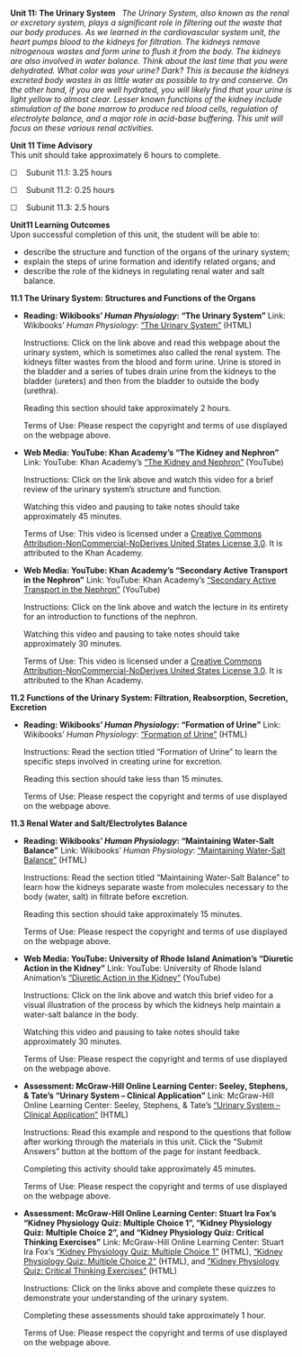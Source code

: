**Unit 11: The Urinary System** <span id="11"></span> 
*The Urinary System, also known as the renal or excretory system, plays
a significant role in filtering out the waste that our body produces. As
we learned in the cardiovascular system unit, the heart pumps blood to
the kidneys for filtration. The kidneys remove nitrogenous wastes and
form urine to flush it from the body. The kidneys are also involved in
water balance. Think about the last time that you were dehydrated. What
color was your urine? Dark? This is because the kidneys excreted body
wastes in as little water as possible to try and conserve. On the other
hand, if you are well hydrated, you will likely find that your urine is
light yellow to almost clear. Lesser known functions of the kidney
include stimulation of the bone marrow to produce red blood cells,
regulation of electrolyte balance, and a major role in acid-base
buffering. This unit will focus on these various renal activities.*

**Unit 11 Time Advisory**  
This unit should take approximately 6 hours to complete.  
  
 ☐    Subunit 11.1: 3.25 hours  
  
 ☐    Subunit 11.2: 0.25 hours  
  
 ☐    Subunit 11.3: 2.5 hours

**Unit11 Learning Outcomes**  
Upon successful completion of this unit, the student will be able to:
-   describe the structure and function of the organs of the urinary
    system;
-   explain the steps of urine formation and identify related organs;
    and
-   describe the role of the kidneys in regulating renal water and salt
    balance.

**11.1 The Urinary System: Structures and Functions of the Organs**
<span id="11.1"></span> 
-   **Reading: Wikibooks’ *Human Physiology*: “The Urinary System”**
    Link: Wikibooks’ *Human Physiology*: [“The Urinary
    System”](http://en.wikibooks.org/wiki/Human_Physiology/The_Urinary_System) (HTML)  
      
     Instructions: Click on the link above and read this webpage about
    the urinary system, which is sometimes also called the renal system.
    The kidneys filter wastes from the blood and form urine. Urine is
    stored in the bladder and a series of tubes drain urine from the
    kidneys to the bladder (ureters) and then from the bladder to
    outside the body (urethra).  
      
     Reading this section should take approximately 2 hours.  
      
     Terms of Use: Please respect the copyright and terms of use
    displayed on the webpage above.

-   **Web Media: YouTube: Khan Academy’s “The Kidney and Nephron”**
    Link: YouTube: Khan Academy’s [“The Kidney and
    Nephron”](http://www.youtube.com/watch?feature=player_embedded&v=cc8sUv2SuaY)
    (YouTube)  
      
     Instructions: Click on the link above and watch this video for a
    brief review of the urinary system’s structure and function.  
      
     Watching this video and pausing to take notes should take
    approximately 45 minutes.  
      
     Terms of Use: This video is licensed under a [Creative Commons
    Attribution-NonCommercial-NoDerives United States License 3.0](). It
    is attributed to the Khan Academy. 

-   **Web Media: YouTube: Khan Academy’s “Secondary Active Transport in
    the Nephron”**
    Link: YouTube: Khan Academy’s [“Secondary Active Transport in the
    Nephron”](http://www.youtube.com/watch?feature=player_embedded&v=czY5nyvZ7cU)
    (YouTube)  
      
     Instructions: Click on the link above and watch the lecture in its
    entirety for an introduction to functions of the nephron.  
      
     Watching this video and pausing to take notes should take
    approximately 30 minutes.  
      
     Terms of Use: This video is licensed under a [Creative Commons
    Attribution-NonCommercial-NoDerives United States License 3.0](). It
    is attributed to the Khan Academy. 

**11.2 Functions of the Urinary System: Filtration, Reabsorption,
Secretion, Excretion** <span id="11.2"></span> 
-   **Reading: Wikibooks’ *Human Physiology*: “Formation of Urine”**
    Link: Wikibooks’ *Human Physiology*: [“Formation of
    Urine”](http://en.wikibooks.org/wiki/Human_Physiology/The_Urinary_System%23Formation_of_Urine) (HTML)  
      
     Instructions: Read the section titled “Formation of Urine” to learn
    the specific steps involved in creating urine for excretion.  
      
     Reading this section should take less than 15 minutes.  
      
     Terms of Use: Please respect the copyright and terms of use
    displayed on the webpage above.

**11.3 Renal Water and Salt/Electrolytes Balance** <span
id="11.3"></span> 
-   **Reading: Wikibooks’ *Human Physiology*: “Maintaining Water-Salt
    Balance”**
    Link: Wikibooks’ *Human Physiology*: [“Maintaining Water-Salt
    Balance”](http://en.wikibooks.org/wiki/Human_Physiology/The_Urinary_System%23Maintaining_Water-Salt_Balance) (HTML)  
      
     Instructions: Read the section titled “Maintaining Water-Salt
    Balance” to learn how the kidneys separate waste from molecules
    necessary to the body (water, salt) in filtrate before excretion.  
      
     Reading this section should take approximately 15 minutes.  
      
     Terms of Use: Please respect the copyright and terms of use
    displayed on the webpage above.

-   **Web Media: YouTube: University of Rhode Island Animation’s
    “Diuretic Action in the Kidney”**
    Link: YouTube: University of Rhode Island Animation’s [“Diuretic
    Action in the
    Kidney”](http://www.youtube.com/watch?v=6Wc4f2KnbYo&feature=related)
    (YouTube)  
      
     Instructions: Click on the link above and watch this brief video
    for a visual illustration of the process by which the kidneys help
    maintain a water-salt balance in the body.  
      
     Watching this video and pausing to take notes should take
    approximately 30 minutes.  
      
     Terms of Use: Please respect the copyright and terms of use
    displayed on the webpage above.

-   **Assessment: McGraw-Hill Online Learning Center: Seeley, Stephens,
    & Tate’s “Urinary System – Clinical Application”**
    Link: McGraw-Hill Online Learning Center: Seeley, Stephens, & Tate’s
    [“Urinary System – Clinical
    Application”](http://highered.mcgraw-hill.com/sites/0072351136/student_view0/chapter26/clinical_application.html)
    (HTML)  
      
     Instructions: Read this example and respond to the questions that
    follow after working through the materials in this unit. Click the
    “Submit Answers” button at the bottom of the page for instant
    feedback.  
      
     Completing this activity should take approximately 45 minutes.  
      
     Terms of Use: Please respect the copyright and terms of use
    displayed on the webpage above.

-   **Assessment: McGraw-Hill Online Learning Center: Stuart Ira Fox’s
    “Kidney Physiology Quiz: Multiple Choice 1”, “Kidney Physiology
    Quiz: Multiple Choice 2”, and “Kidney Physiology Quiz: Critical
    Thinking Exercises”**
    Link: McGraw-Hill Online Learning Center: Stuart Ira Fox’s [“Kidney
    Physiology Quiz: Multiple Choice
    1”](http://highered.mcgraw-hill.com/sites/0072919280/student_view0/chapter17/multiple_choice_1.html)
    (HTML), [“Kidney Physiology Quiz: Multiple Choice
    2”](http://highered.mcgraw-hill.com/sites/0072919280/student_view0/chapter17/multiple_choice_2.html)
    (HTML), and [“Kidney Physiology Quiz: Critical Thinking
    Exercises”](http://highered.mcgraw-hill.com/sites/0072919280/student_view0/chapter17/essay_.html)
    (HTML)  
      
     Instructions: Click on the links above and complete these quizzes
    to demonstrate your understanding of the urinary system.  
      
     Completing these assessments should take approximately 1 hour.  
      
     Terms of Use: Please respect the copyright and terms of use
    displayed on the webpage above.


